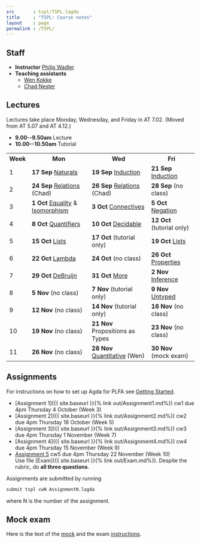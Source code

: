 ```yaml
---
src       : tspl/TSPL.lagda
title     : "TSPL: Course notes"
layout    : page
permalink : /TSPL/
---
```


## Staff

* **Instructor**
    [Philip Wadler](https://homepages.inf.ed.ac.uk/wadler)
* **Teaching assistants**
  - [Wen Kokke](mailto:wen.kokke@ed.ac.uk)
  - [Chad Nester](mailto:chad.nester@gmail.com)

## Lectures

Lectures take place Monday, Wednesday, and Friday in AT 7.02. (Moved from AT 5.07 and AT 4.12.)
* **9.00--9.50am** Lecture
* **10.00--10.50am** Tutorial

<table>
 <tr>
  <th>Week</th>
  <th>Mon</th>
  <th>Wed</th>
  <th>Fri</th>
 </tr>
 <tr>
  <td>1</td>
  <td><b>17 Sep</b> <a href="/Naturals/">Naturals</a></td>
  <td><b>19 Sep</b> <a href="/Induction/">Induction</a></td>
  <td><b>21 Sep</b> <a href="/Induction/">Induction</a></td>
 </tr>
 <tr>
  <td>2</td>
  <td><b>24 Sep</b> <a href="/Relations/">Relations</a> (Chad)</td>
  <td><b>26 Sep</b> <a href="/Relations/">Relations</a> (Chad)</td>
  <td><b>28 Sep</b> (no class)</td>
 </tr>
 <tr>
  <td>3</td>
  <td><b>1 Oct</b> <a href="/Equality/">Equality</a> &amp; <a href="/Isomorphism/">Isomorphism</a></td>
  <td><b>3 Oct</b> <a href="/Connectives/">Connectives</a></td>
  <td><b>5 Oct</b> <a href="/Negation/">Negation</a></td>
 </tr>
 <tr>
  <td>4</td>
  <td><b>8 Oct</b> <a href="/Quantifiers/">Quantifiers</a></td>
  <td><b>10 Oct</b> <a href="/Decidable/">Decidable</a></td>
  <td><b>12 Oct</b> (tutorial only)</td>
 </tr>
 <tr>
  <td>5</td>
  <td><b>15 Oct</b> <a href="/Lists/">Lists</a></td>
  <td><b>17 Oct</b> (tutorial only)</td>
  <td><b>19 Oct</b> <a href="/Lists/">Lists</a></td>
 </tr>
 <tr>
  <td>6</td>
  <td><b>22 Oct</b> <a href="/Lambda/">Lambda</a></td>
  <td><b>24 Oct</b> (no class)</td>
  <td><b>26 Oct</b> <a href="/Properties/">Properties</a></td>
 </tr>
 <tr>
  <td>7</td>
  <td><b>29 Oct</b> <a href="/DeBruijn/">DeBruijn</a></td>
  <td><b>31 Oct</b> <a href="/More/">More</a></td>
  <td><b>2 Nov</b> <a href="/Inference/">Inference</a></td>
 </tr>
 <tr>
  <td>8</td>
  <td><b>5 Nov</b> (no class)</td>
  <td><b>7 Nov</b> (tutorial only)</td>
  <td><b>9 Nov</b> <a href="/Untyped/">Untyped</a></td>
 </tr>
 <tr>
  <td>9</td>
  <td><b>12 Nov</b> (no class)</td>
  <td><b>14 Nov</b> (tutorial only)</td>
  <td><b>16 Nov</b> (no class)</td>
 </tr>
 <tr>
  <td>10</td>
  <td><b>19 Nov</b> (no class)</td>
  <td><b>21 Nov</b> Propositions as Types</td>
  <td><b>23 Nov</b> (no class)</td>
 </tr>
 <tr>
  <td>11</td>
  <td><b>26 Nov</b> (no class)</td>
  <td><b>28 Nov</b> <a href="/Quantitative/">Quantitative</a> (Wen)</td>
  <td><b>30 Nov</b> (mock exam)</td>
 </tr>
</table>

## Assignments

For instructions on how to set up Agda for PLFA see [Getting Started](/GettingStarted/).

* [Assignment 1]({{ site.baseurl }}{% link out/Assignment1.md%}) cw1 due 4pm Thursday 4 October (Week 3)
* [Assignment 2]({{ site.baseurl }}{% link out/Assignment2.md%}) cw2 due 4pm Thursday 18 October (Week 5)
* [Assignment 3]({{ site.baseurl }}{% link out/Assignment3.md%}) cw3 due 4pm Thursday 1 November (Week 7)
* [Assignment 4]({{ site.baseurl }}{% link out/Assignment4.md%}) cw4 due 4pm Thursday 15 November (Week 9)
* [Assignment 5](/tspl/Assignment5.pdf) cw5 due 4pm Thursday 22 November (Week 10)
  <br />
  Use file [Exam]({{ site.baseurl }}{% link out/Exam.md%}). Despite the rubric, do **all three questions**.
  

Assignments are submitted by running
``` bash
submit tspl cwN AssignmentN.lagda
```
where N is the number of the assignment.

## Mock exam

Here is the text of the [mock](/tspl/mock.pdf)
and the exam [instructions](/tspl/instructions.pdf).
